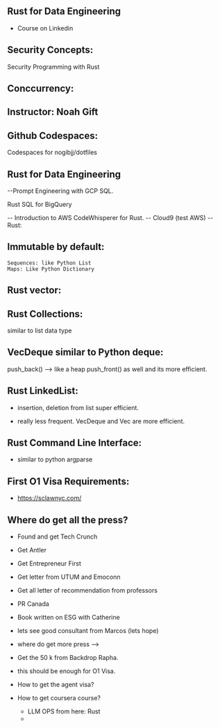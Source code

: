 ## Rust for Data Engineering
   * Course on Linkedin

## Security Concepts: 
   Security Programming with Rust

## Conccurrency:
    

## Instructor: Noah Gift

## Github Codespaces:
   Codespaces for nogibjj/dotfiles

## Rust for Data Engineering
   --Prompt Engineering with GCP SQL.

   Rust SQL for BigQuery

   -- Introduction to AWS CodeWhisperer for Rust.
   -- Cloud9 (test AWS)
   -- Rust: 

## Immutable by default:
    Sequences: like Python List
    Maps: Like Python Dictionary

## Rust vector: 
   







## Rust Collections:
   similar to list data type



## VecDeque similar to Python deque:
   push_back() --> like a heap
   push_front() as well and its more efficient.


## Rust LinkedList: 
   * insertion, deletion from list super efficient.

   * really less frequent. VecDeque and Vec are more efficient.

## Rust Command Line Interface:
   * similar to python argparse


## First O1 Visa Requirements:
* https://sclawnyc.com/
## Where do get all the press?
   * Found and get Tech Crunch
   * Get Antler
   * Get Entrepreneur First
   * Get letter from UTUM and Emoconn
   * Get all letter of recommendation from professors

   * PR Canada
   * Book written on ESG with Catherine 
   * lets see good consultant from Marcos (lets hope)
   * where do get more press -->
   * Get the 50 k from Backdrop Rapha.
   * this should be enough for O1 Visa. 

* How to get the agent visa?  


* How to get coursera course?
  * LLM OPS from here: Rust
  * 